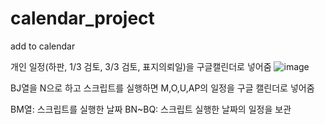 # calendar_project
add to calendar

개인 일정(하판, 1/3 검토, 3/3 검토, 표지의뢰일)을 구글캘린더로 넣어줌
![image](https://user-images.githubusercontent.com/60725822/134164900-4078a96c-1b39-44dc-93de-a3ebe1563612.png)

BJ열을 N으로 하고 스크립트를 실행하면
M,O,U,AP의 일정을 구글 캘린더로 넣어줌

BM열: 스크립트를 실행한 날짜
BN~BQ: 스크립트 실행한 날짜의 일정을 보관
